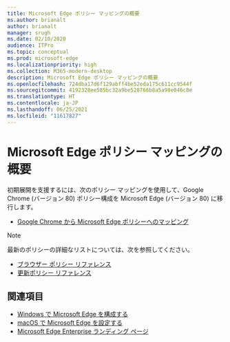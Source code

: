 ```yaml
---
title: Microsoft Edge ポリシー マッピングの概要
ms.author: brianalt
author: brianalt
manager: srugh
ms.date: 02/10/2020
audience: ITPro
ms.topic: conceptual
ms.prod: microsoft-edge
ms.localizationpriority: high
ms.collection: M365-modern-desktop
description: Microsoft Edge ポリシー マッピングの概要
ms.openlocfilehash: 724dba17d6f129abff4be52eda175c611cc9544f
ms.sourcegitcommit: 4192328ee585bc32a9be528766b8a5a98e046c8e
ms.translationtype: HT
ms.contentlocale: ja-JP
ms.lasthandoff: 06/25/2021
ms.locfileid: "11617827"
---
```

# <a name="microsoft-edge-policy-mapping-overview"></a>Microsoft Edge ポリシー マッピングの概要

初期展開を支援するには、次のポリシー マッピングを使用して、Google Chrome (バージョン 80) ポリシー構成を Microsoft Edge (バージョン 80) に移行します。

- [Google Chrome から Microsoft Edge ポリシーへのマッピング](microsoft-edge-policy-map-chrome-to-newedge.md)

> [!NOTE]
> 最新のポリシーの詳細なリストについては、次を参照してください。
> - [ブラウザー ポリシー リファレンス](microsoft-edge-policies.md)
> - [更新ポリシー リファレンス](microsoft-edge-update-policies.md)

## <a name="see-also"></a>関連項目
- [Windows で Microsoft Edge を構成する](configure-microsoft-edge.md)
- [macOS で Microsoft Edge を設定する](configure-microsoft-edge-on-mac.md)
- [Microsoft Edge Enterprise ランディング ページ](https://aka.ms/EdgeEnterprise)

